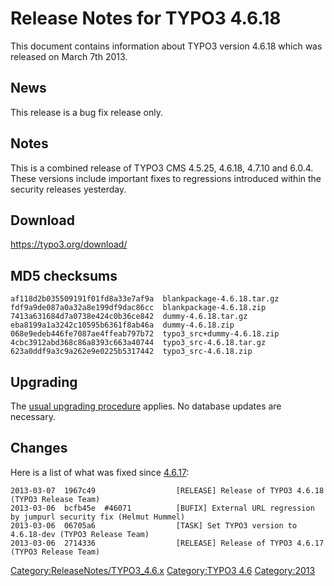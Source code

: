 Release Notes for TYPO3 4.6.18
==============================

This document contains information about TYPO3 version 4.6.18 which was
released on March 7th 2013.

News
----

This release is a bug fix release only.

Notes
-----

This is a combined release of TYPO3 CMS 4.5.25, 4.6.18, 4.7.10 and
6.0.4.\
These versions include important fixes to regressions introduced within
the security releases yesterday.

Download
--------

<https://typo3.org/download/>

MD5 checksums
-------------

    af118d2b035509191f01fd8a33e7af9a  blankpackage-4.6.18.tar.gz
    fdf9a9de087a0a32a8e199df9dac86cc  blankpackage-4.6.18.zip
    7413a631684d7a0738e424c0b36ce842  dummy-4.6.18.tar.gz
    eba8199a1a3242c10595b6361f8ab46a  dummy-4.6.18.zip
    068e9edeb446fe7087ae4ffeab797b72  typo3_src+dummy-4.6.18.zip
    4cbc3912abd368c86a8393c663a40744  typo3_src-4.6.18.tar.gz
    623a0ddf9a3c9a262e9e0225b5317442  typo3_src-4.6.18.zip

Upgrading
---------

The [usual upgrading
procedure](https://docs.typo3.org/typo3cms/InstallationGuide/) applies.
No database updates are necessary.

Changes
-------

Here is a list of what was fixed since
[4.6.17](TYPO3_4.6.17 "wikilink"):

    2013-03-07  1967c49                  [RELEASE] Release of TYPO3 4.6.18 (TYPO3 Release Team)
    2013-03-06  bcfb45e  #46071          [BUFIX] External URL regression by jumpurl security fix (Helmut Hummel)
    2013-03-06  06705a6                  [TASK] Set TYPO3 version to 4.6.18-dev (TYPO3 Release Team)
    2013-03-06  2714336                  [RELEASE] Release of TYPO3 4.6.17 (TYPO3 Release Team)

<Category:ReleaseNotes/TYPO3_4.6.x> [Category:TYPO3
4.6](Category:TYPO3_4.6 "wikilink") <Category:2013>
